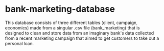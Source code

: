 # bank-marketing-database
This database consists of three different tables (client, campaign, economics) made from a singular .csv file (bank_marketing) that is designed to clean and store data from an imaginary bank's data collected from a recent marketing campaign that aimed to get customers to take out a personal loan.
